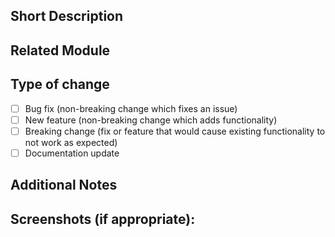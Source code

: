 ## Short Description
<!--- Describe your changes -->

## Related Module
<!--- Please mention the related module -->

## Type of change
<!--- Please delete options that are not relevant -->
- [ ] Bug fix (non-breaking change which fixes an issue)
- [ ] New feature (non-breaking change which adds functionality)
- [ ] Breaking change (fix or feature that would cause existing functionality to not work as expected)
- [ ] Documentation update

## Additional Notes
<!-- any additional info you want to provide -->

## Screenshots (if appropriate):
